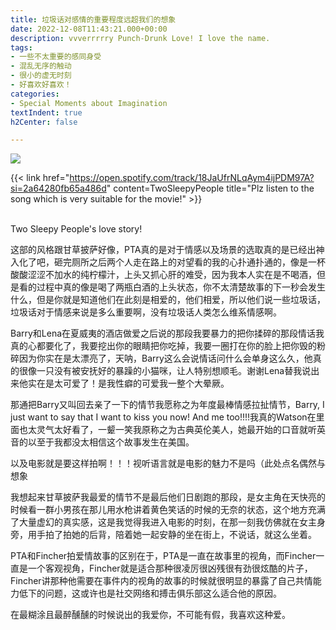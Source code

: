 ```yaml
---
title: 垃圾话对感情的重要程度远超我们的想象
date: 2022-12-08T11:43:21.000+00:00
description: vvverrrrry Punch-Drunk Love! I love the name.
tags:
- 一些不太重要的感同身受
- 混乱无序的触动
- 很小的虚无时刻
- 好喜欢好喜欢！
categories:
- Special Moments about Imagination
textIndent: true
h2Center: false

---
```

![](/uploads/p2871531285.png)

{{< link href="https://open.spotify.com/track/18JaUfrNLqAym4ijPDM97A?si=2a64280fb65a486d" content=TwoSleepyPeople title="Plz listen to the song which is very suitable for the movie!" >}} <br><br/>

Two Sleepy People's love story!

这部的风格跟甘草披萨好像，PTA真的是对于情感以及场景的选取真的是已经出神入化了吧，砸完厕所之后两个人走在路上的对望看的我的心扑通扑通的，像是一杯酸酸涩涩不加水的纯柠檬汁，上头又抓心肝的难受，因为我本人实在是不喝酒，但是看的过程中真的像是喝了两瓶白酒的上头状态，你不太清楚故事的下一秒会发生什么，但是你就是知道他们在此刻是相爱的，他们相爱，所以他们说一些垃圾话，垃圾话对于情感来说是多么重要啊，没有垃圾话人类怎么维系情感啊。

Barry和Lena在夏威夷的酒店做爱之后说的那段我要暴力的把你揉碎的那段情话我真的心都要化了，我要挖出你的眼睛把你吃掉，我要一圈打在你的脸上把你毁的粉碎因为你实在是太漂亮了，天呐，Barry这么会说情话问什么会单身这么久，他真的很像一只没有被安抚好的暴躁的小猫咪，让人特别想顺毛。谢谢Lena替我说出来他实在是太可爱了！是我性癖的可爱我一整个大晕厥。

那通把Barry又叫回去亲了一下的情节我愿称之为年度最棒情感拉扯情节，Barry, I just want to say that I want to kiss you now! And me too!!!!我真的Watson在里面也太灵气太好看了，一颦一笑我原称之为古典英伦美人，她最开始的口音就听英音的以至于我都没太相信这个故事发生在美国。

以及电影就是要这样拍啊！！！视听语言就是电影的魅力不是吗（此处点名偶然与想象

我想起来甘草披萨我最爱的情节不是最后他们日剧跑的那段，是女主角在天快亮的时候看一群小男孩在那儿用水枪讲着黄色笑话的时候的无奈的状态，这个地方充满了大量虚幻的真实感，这是我觉得我进入电影的时刻，在那一刻我仿佛就在女主身旁，用手拍了拍她的后背，陪着她一起安静的坐在街上，不说话，就这么坐着。

PTA和Fincher拍爱情故事的区别在于，PTA是一直在故事里的视角，而Fincher一直是一个客观视角，Fincher就是适合那种很凌厉很凶残很有劲很炫酷的片子，Fincher讲那种他需要在事件内的视角的故事的时候就很明显的暴露了自己共情能力低下的问题，这或许也是社交网络和搏击俱乐部这么适合他的原因。

在最糊涂且最醉醺醺的时候说出的我爱你，不可能有假，我喜欢这种爱。